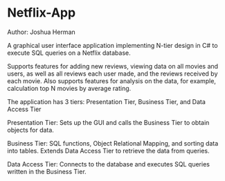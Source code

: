 # Netflix-App
Author: Joshua Herman 

A graphical user interface application implementing N-tier design in C# to execute SQL queries on a Netflix database. 

Supports features for adding new reviews, viewing data on all movies and users, as well as all reviews each user made, and the reviews received by each movie. Also supports features for analysis on the data, for example, calculation top N movies by average rating. 

The application has 3 tiers: Presentation Tier, Business Tier, and Data Access Tier

Presentation Tier: Sets up the GUI and calls the Business Tier to obtain objects for data. 

Business Tier: SQL functions, Object Relational Mapping, and sorting data into tables. Extends Data Access Tier to retrieve the data from queries. 

Data Access Tier: Connects to the database and executes SQL queries written in the Business Tier.

